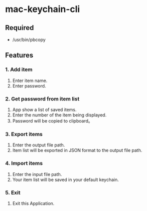 # mac-keychain-cli

## Required

- /usr/bin/pbcopy

## Features

### 1. Add item

1. Enter item name.
2. Enter password.

### 2. Get password from item list

1. App show a list of saved items.
2. Enter the number of the item being displayed.
3. Password will be copied to clipboard。

### 3. Export items

1. Enter the output file path.
2. Item list will be exported in JSON format to the output file path.

### 4. Import items

1. Enter the input file path.
2. Your item list will be saved in your default keychain.

### 5. Exit

1. Exit this Application.
